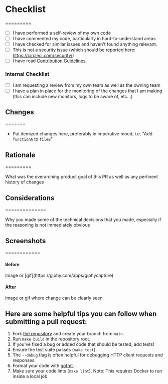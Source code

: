 # Checklist

=========

- [ ] I have performed a self-review of my own code
- [ ] I have commented my code, particularly in hard-to-understand areas
- [ ] I have checked for similar issues and haven't found anything relevant.
- [ ] This is not a security issue (which should be reported here: https://circleci.com/security/)
- [ ] I have read [Contribution Guidelines](https://github.com/CircleCI-Public/circleci-cli/blob/main/CONTRIBUTING.md).

### Internal Checklist
- [ ] I am requesting a review from my own team as well as the owning team
- [ ] I have a plan in place for the monitoring of the changes that I am making (this can include new monitors, logs to be aware of, etc...)

## Changes

=======

- Put itemized changes here, preferably in imperative mood, i.e. "Add
  `functionA` to `fileB`"

## Rationale

=========

What was the overarching product goal of this PR as well as any pertinent
history of changes

## Considerations

==============

Why you made some of the technical decisions that you made, especially if the
reasoning is not immediately obvious

## Screenshots

============

<h4>Before</h4>
Image or [gif](https://giphy.com/apps/giphycapture)

<h4>After</h4>
Image or gif where change can be clearly seen

## **Here are some helpful tips you can follow when submitting a pull request:**

1. Fork [the repository](https://github.com/CircleCI-Public/circleci-cli) and create your branch from `main`.
2. Run `make build` in the repository root.
3. If you've fixed a bug or added code that should be tested, add tests!
4. Ensure the test suite passes (`make test`).
5. The `--debug` flag is often helpful for debugging HTTP client requests and responses.
6. Format your code with [gofmt](https://golang.org/cmd/gofmt/).
7. Make sure your code lints (`make lint`). Note: This requires Docker to run inside a local job.

